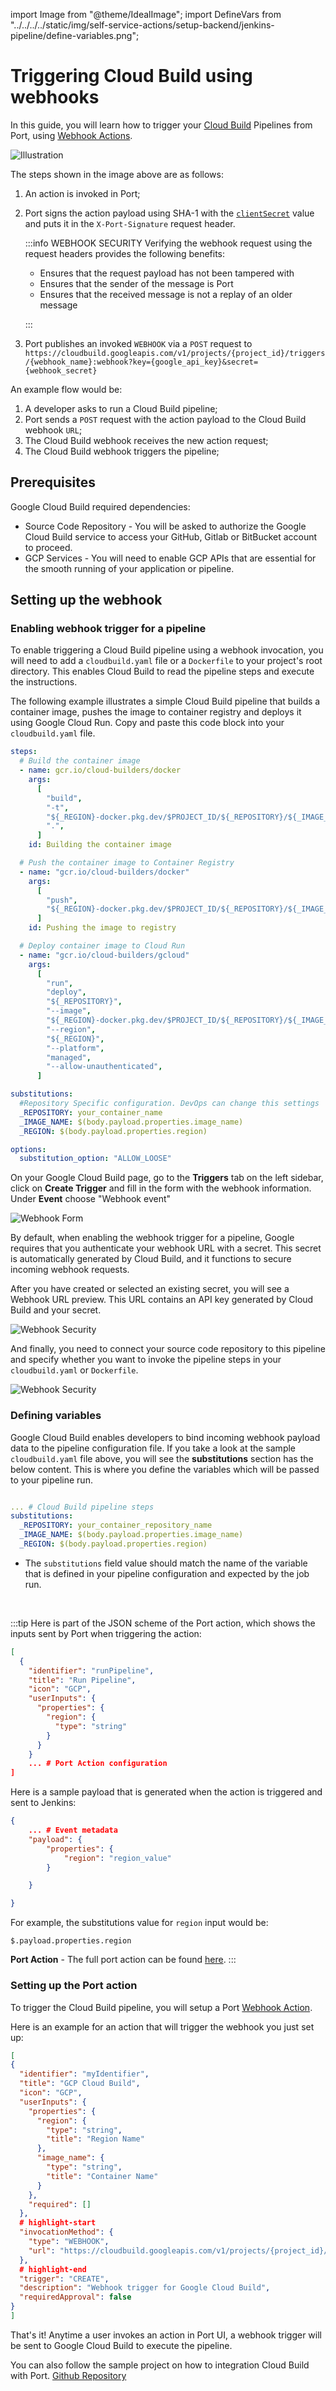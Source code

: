 import Image from "@theme/IdealImage";
import DefineVars from "../../../../static/img/self-service-actions/setup-backend/jenkins-pipeline/define-variables.png";

# Triggering Cloud Build using webhooks

In this guide, you will learn how to trigger your [Cloud Build](https://cloud.google.com/build) Pipelines from Port, using [Webhook Actions](../webhook/).

![Illustration](../../../../static/img/self-service-actions/setup-backend/cloudbuild-pipeline/cloud-build-illustration.png)

The steps shown in the image above are as follows:

1. An action is invoked in Port;
2. Port signs the action payload using SHA-1 with the [`clientSecret`](../../../build-your-software-catalog/sync-data-to-catalog/api/api.md#find-your-port-credentials) value and puts it in the `X-Port-Signature` request header.

   :::info WEBHOOK SECURITY
   Verifying the webhook request using the request headers provides the following benefits:

   - Ensures that the request payload has not been tampered with
   - Ensures that the sender of the message is Port
   - Ensures that the received message is not a replay of an older message

   :::

3. Port publishes an invoked `WEBHOOK` via a `POST` request to `https://cloudbuild.googleapis.com/v1/projects/{project_id}/triggers/{webhook_name}:webhook?key={google_api_key}&secret={webhook_secret}`

An example flow would be:

1. A developer asks to run a Cloud Build pipeline;
2. Port sends a `POST` request with the action payload to the Cloud Build webhook `URL`;
3. The Cloud Build webhook receives the new action request;
4. The Cloud Build webhook triggers the pipeline;

## Prerequisites

Google Cloud Build required dependencies:

- Source Code Repository - You will be asked to authorize the Google Cloud Build service to access your GitHub, Gitlab or BitBucket account to proceed.
- GCP Services - You will need to enable GCP APIs that are essential for the smooth running of your application or pipeline.

## Setting up the webhook

### Enabling webhook trigger for a pipeline

To enable triggering a Cloud Build pipeline using a webhook invocation, you will need to add a `cloudbuild.yaml` file or a `Dockerfile` to your project's root directory. This enables Cloud Build to read the pipeline steps and execute the instructions.

The following example illustrates a simple Cloud Build pipeline that builds a container image, pushes the image to container registry and deploys it using Google Cloud Run. Copy and paste this code block into your `cloudbuild.yaml` file.

```yaml showLineNumber
steps:
  # Build the container image
  - name: gcr.io/cloud-builders/docker
    args:
      [
        "build",
        "-t",
        "${_REGION}-docker.pkg.dev/$PROJECT_ID/${_REPOSITORY}/${_IMAGE_NAME}:${SHORT_SHA}",
        ".",
      ]
    id: Building the container image

  # Push the container image to Container Registry
  - name: "gcr.io/cloud-builders/docker"
    args:
      [
        "push",
        "${_REGION}-docker.pkg.dev/$PROJECT_ID/${_REPOSITORY}/${_IMAGE_NAME}:${SHORT_SHA}",
      ]
    id: Pushing the image to registry

  # Deploy container image to Cloud Run
  - name: "gcr.io/cloud-builders/gcloud"
    args:
      [
        "run",
        "deploy",
        "${_REPOSITORY}",
        "--image",
        "${_REGION}-docker.pkg.dev/$PROJECT_ID/${_REPOSITORY}/${_IMAGE_NAME}:${SHORT_SHA}",
        "--region",
        "${_REGION}",
        "--platform",
        "managed",
        "--allow-unauthenticated",
      ]

substitutions:
  #Repository Specific configuration. DevOps can change this settings
  _REPOSITORY: your_container_name
  _IMAGE_NAME: $(body.payload.properties.image_name)
  _REGION: $(body.payload.properties.region)

options:
  substitution_option: "ALLOW_LOOSE"
```

On your Google Cloud Build page, go to the **Triggers** tab on the left sidebar, click on **Create Trigger** and fill in the form with the webhook information. Under **Event** choose "Webhook event"

![Webhook Form](../../../../static/img/self-service-actions/setup-backend/cloudbuild-pipeline/create_trigger_form.PNG)

By default, when enabling the webhook trigger for a pipeline, Google requires that you authenticate your webhook URL with a secret. This secret is automatically generated by Cloud Build, and it functions to secure incoming webhook requests.

After you have created or selected an existing secret, you will see a Webhook URL preview. This URL contains an API key generated by Cloud Build and your secret.

![Webhook Security](../../../../static/img/self-service-actions/setup-backend/cloudbuild-pipeline/webhook_url_secret.PNG)

And finally, you need to connect your source code repository to this pipeline and specify whether you want to invoke the pipeline steps in your `cloudbuild.yaml` or `Dockerfile`.

![Webhook Security](../../../../static/img/self-service-actions/setup-backend/cloudbuild-pipeline/webhook_repository.PNG)

### Defining variables

Google Cloud Build enables developers to bind incoming webhook payload data to the pipeline configuration file. If you take a look at the sample `cloudbuild.yaml` file above, you will see the **substitutions** section has the below content. This is where you define the variables which will be passed to your pipeline run.

```yaml

... # Cloud Build pipeline steps
substitutions:
  _REPOSITORY: your_container_repository_name
  _IMAGE_NAME: $(body.payload.properties.image_name)
  _REGION: $(body.payload.properties.region)
```

- The `substitutions` field value should match the name of the variable that is defined in your pipeline configuration and expected by the job run.

<br/>

:::tip
Here is part of the JSON scheme of the Port action, which shows the inputs sent by Port when triggering the action:

```json showLineNumber
[
  {
    "identifier": "runPipeline",
    "title": "Run Pipeline",
    "icon": "GCP",
    "userInputs": {
      "properties": {
        "region": {
          "type": "string"
        }
      }
    }
    ... # Port Action configuration
]
```

Here is a sample payload that is generated when the action is triggered and sent to Jenkins:

```json showLineNumber
{
    ... # Event metadata
    "payload": {
        "properties": {
            "region": "region_value"
        }

    }

}
```

For example, the substitutions value for `region` input would be:

```text
$.payload.properties.region
```

**Port Action** - The full port action can be found [here](../cloudbuild-pipeline/cloudbuild-pipeline.md#setting-up-the-port-action).
:::

### Setting up the Port action

To trigger the Cloud Build pipeline, you will setup a Port [Webhook Action](../webhook/).

Here is an example for an action that will trigger the webhook you just set up:

```json showLineNumbers
[
{
  "identifier": "myIdentifier",
  "title": "GCP Cloud Build",
  "icon": "GCP",
  "userInputs": {
    "properties": {
      "region": {
        "type": "string",
        "title": "Region Name"
      },
      "image_name": {
        "type": "string",
        "title": "Container Name"
      }
    },
    "required": []
  },
  # highlight-start
  "invocationMethod": {
    "type": "WEBHOOK",
    "url": "https://cloudbuild.googleapis.com/v1/projects/{project_id}/triggers/{webhook_name}:webhook?key={google_api_key}&secret={webhook_secret}"
  },
  # highlight-end
  "trigger": "CREATE",
  "description": "Webhook trigger for Google Cloud Build",
  "requiredApproval": false
}
]
```

That's it! Anytime a user invokes an action in Port UI, a webhook trigger will be sent to Google Cloud Build to execute the pipeline.

You can also follow the sample project on how to integration Cloud Build with Port.
[Github Repository](https://github.com/port-labs/port-cloudbuild-webhook-trigger-example)

